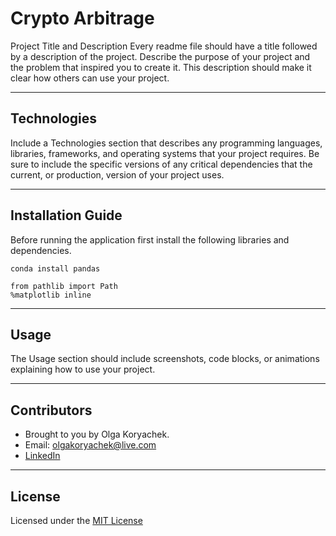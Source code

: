 # Crypto Arbitrage
Project Title and Description
Every readme file should have a title followed by a description of the project. Describe the purpose of your project and the problem that inspired you to create it. This description should make it clear how others can use your project.

---

## Technologies
Include a Technologies section that describes any programming languages, libraries, frameworks, and operating systems that your project requires. Be sure to include the specific versions of any critical dependencies that the current, or production, version of your project uses.

---

## Installation Guide

Before running the application first install the following libraries and dependencies.
```conda
conda install pandas
```

```import pandas as pd
from pathlib import Path
%matplotlib inline
```

---

## Usage
The Usage section should include screenshots, code blocks, or animations explaining how to use your project.

---

## Contributors

* Brought to you by Olga Koryachek.
* Email: olgakoryachek@live.com
* [LinkedIn](https://www.linkedin.com/in/olga-koryachek-a74b1877/?msgOverlay=true)


---

## License

Licensed under the [MIT License](https://choosealicense.com/licenses/mit/)



